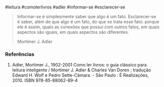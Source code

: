 #leitura #comolerlivros #adler #informar-se #esclarecer-se

> Informar-se é simplesmente saber que algo é um fato. Esclarecer-se é saber, além de que algo é um fato, do que se trata esse fato: porque ele é assim, quais as conexões que possui com outros fatos, em quais aspectos são iguais, em quais aspectos são diferentes.
>
> Mortimer J. Adler

### Referências
1. Adler, Mortimer J., 1902-2001 Como ler livros: o guia clássico para leitura inteligente / Mortimer J. Adler & Charles Van Doren ; tradução Edward H. Wolf e Pedro Sette-Câmara. - São Paulo : É Realizações, 2010. ISBN 978-85-88062-89-4